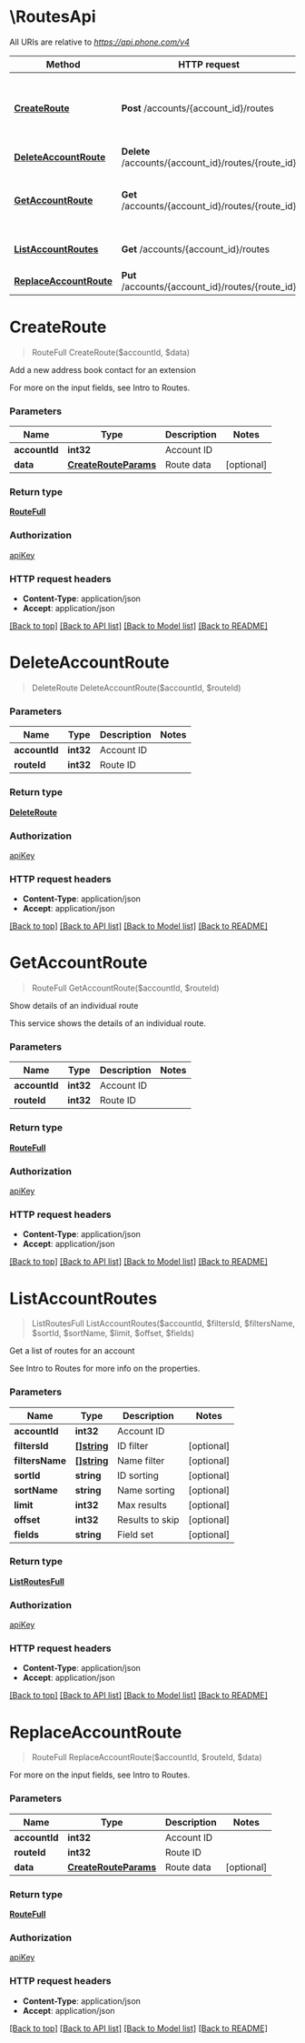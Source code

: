 # \RoutesApi

All URIs are relative to *https://api.phone.com/v4*

Method | HTTP request | Description
------------- | ------------- | -------------
[**CreateRoute**](RoutesApi.md#CreateRoute) | **Post** /accounts/{account_id}/routes | Add a new address book contact for an extension
[**DeleteAccountRoute**](RoutesApi.md#DeleteAccountRoute) | **Delete** /accounts/{account_id}/routes/{route_id} | 
[**GetAccountRoute**](RoutesApi.md#GetAccountRoute) | **Get** /accounts/{account_id}/routes/{route_id} | Show details of an individual route
[**ListAccountRoutes**](RoutesApi.md#ListAccountRoutes) | **Get** /accounts/{account_id}/routes | Get a list of routes for an account
[**ReplaceAccountRoute**](RoutesApi.md#ReplaceAccountRoute) | **Put** /accounts/{account_id}/routes/{route_id} | 


# **CreateRoute**
> RouteFull CreateRoute($accountId, $data)

Add a new address book contact for an extension

For more on the input fields, see Intro to Routes.


### Parameters

Name | Type | Description  | Notes
------------- | ------------- | ------------- | -------------
 **accountId** | **int32**| Account ID | 
 **data** | [**CreateRouteParams**](CreateRouteParams.md)| Route data | [optional] 

### Return type

[**RouteFull**](RouteFull.md)

### Authorization

[apiKey](../README.md#apiKey)

### HTTP request headers

 - **Content-Type**: application/json
 - **Accept**: application/json

[[Back to top]](#) [[Back to API list]](../README.md#documentation-for-api-endpoints) [[Back to Model list]](../README.md#documentation-for-models) [[Back to README]](../README.md)

# **DeleteAccountRoute**
> DeleteRoute DeleteAccountRoute($accountId, $routeId)






### Parameters

Name | Type | Description  | Notes
------------- | ------------- | ------------- | -------------
 **accountId** | **int32**| Account ID | 
 **routeId** | **int32**| Route ID | 

### Return type

[**DeleteRoute**](DeleteRoute.md)

### Authorization

[apiKey](../README.md#apiKey)

### HTTP request headers

 - **Content-Type**: application/json
 - **Accept**: application/json

[[Back to top]](#) [[Back to API list]](../README.md#documentation-for-api-endpoints) [[Back to Model list]](../README.md#documentation-for-models) [[Back to README]](../README.md)

# **GetAccountRoute**
> RouteFull GetAccountRoute($accountId, $routeId)

Show details of an individual route

This service shows the details of an individual route.


### Parameters

Name | Type | Description  | Notes
------------- | ------------- | ------------- | -------------
 **accountId** | **int32**| Account ID | 
 **routeId** | **int32**| Route ID | 

### Return type

[**RouteFull**](RouteFull.md)

### Authorization

[apiKey](../README.md#apiKey)

### HTTP request headers

 - **Content-Type**: application/json
 - **Accept**: application/json

[[Back to top]](#) [[Back to API list]](../README.md#documentation-for-api-endpoints) [[Back to Model list]](../README.md#documentation-for-models) [[Back to README]](../README.md)

# **ListAccountRoutes**
> ListRoutesFull ListAccountRoutes($accountId, $filtersId, $filtersName, $sortId, $sortName, $limit, $offset, $fields)

Get a list of routes for an account

See Intro to Routes for more info on the properties.


### Parameters

Name | Type | Description  | Notes
------------- | ------------- | ------------- | -------------
 **accountId** | **int32**| Account ID | 
 **filtersId** | [**[]string**](string.md)| ID filter | [optional] 
 **filtersName** | [**[]string**](string.md)| Name filter | [optional] 
 **sortId** | **string**| ID sorting | [optional] 
 **sortName** | **string**| Name sorting | [optional] 
 **limit** | **int32**| Max results | [optional] 
 **offset** | **int32**| Results to skip | [optional] 
 **fields** | **string**| Field set | [optional] 

### Return type

[**ListRoutesFull**](ListRoutesFull.md)

### Authorization

[apiKey](../README.md#apiKey)

### HTTP request headers

 - **Content-Type**: application/json
 - **Accept**: application/json

[[Back to top]](#) [[Back to API list]](../README.md#documentation-for-api-endpoints) [[Back to Model list]](../README.md#documentation-for-models) [[Back to README]](../README.md)

# **ReplaceAccountRoute**
> RouteFull ReplaceAccountRoute($accountId, $routeId, $data)



For more on the input fields, see Intro to Routes.


### Parameters

Name | Type | Description  | Notes
------------- | ------------- | ------------- | -------------
 **accountId** | **int32**| Account ID | 
 **routeId** | **int32**| Route ID | 
 **data** | [**CreateRouteParams**](CreateRouteParams.md)| Route data | [optional] 

### Return type

[**RouteFull**](RouteFull.md)

### Authorization

[apiKey](../README.md#apiKey)

### HTTP request headers

 - **Content-Type**: application/json
 - **Accept**: application/json

[[Back to top]](#) [[Back to API list]](../README.md#documentation-for-api-endpoints) [[Back to Model list]](../README.md#documentation-for-models) [[Back to README]](../README.md)

